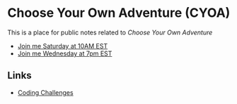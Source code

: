 # Choose Your Own Adventure (CYOA)

This is a place for public notes related to *Choose Your Own Adventure*

- [Join me Saturday at 10AM EST](https://discord.gg/8qbsM4U9YX?event=1335286628041752627)
- [Join me Wednesday at 7pm EST](https://discord.gg/aSKrZy5q?event=1362919303980126370)

## Links

- [Coding Challenges](https://github.com/mwwhited/CodingChallenges/)
